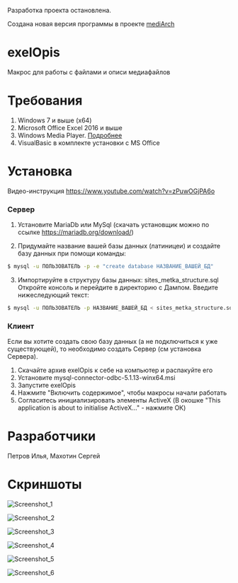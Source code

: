 Разработка проекта остановлена. 

Создана новая версия программы в проекте [mediArch](https://github.com/IlyaPetrovM/mediArch)

# exelOpis
Макрос для работы с файлами и описи медиафайлов

# Требования
1. Windows 7 и выше (x64)
2. Microsoft Office Excel 2016 и выше
3. Windows Media Player. [Подробнее](https://support.microsoft.com/ru-ru/windows/%D0%BA%D0%B0%D0%BA-%D1%81%D0%BA%D0%B0%D1%87%D0%B0%D1%82%D1%8C-%D0%BF%D1%80%D0%BE%D0%B8%D0%B3%D1%80%D1%8B%D0%B2%D0%B0%D1%82%D0%B5%D0%BB%D1%8C-windows-media-81718e0d-cfce-25b1-aee3-94596b658287)
4.  VisualBasic в комплекте установки с MS Office

# Установка
Видео-инструкция
https://www.youtube.com/watch?v=zPuwOGjPA6o
### Сервер 
1. Установите MariaDb или MySql (скачать установщик можно по ссылке https://mariadb.org/download/)

2. Придумайте название вашей базы данных (латиницеи) и создайте базу данных при помощи команды:

```sh
$ mysql -u ПОЛЬЗОВАТЕЛЬ -p -e "create database НАЗВАНИЕ_ВАШЕЙ_БД" 
```

3. Импортируйте в структуру базы данных: sites_metka_structure.sql
Откройте консоль и перейдите в директорию с Дампом. 
Введите нижеследующий текст:

```sh
$ mysql -u ПОЛЬЗОВАТЕЛЬ -p НАЗВАНИЕ_ВАШЕЙ_БД < sites_metka_structure.sql 
```


### Клиент 
Если вы хотите создать свою базу данных (а не подключиться к уже существующей), то необходимо создать Cервер (см установка Сервера).
1. Скачайте архив exelOpis к себе на компьютер и распакуйте его
2. Установите mysql-connector-odbc-5.1.13-winx64.msi
3. Запустите exelOpis 
4. Нажмите "Включить содержимое", чтобы макросы начали работать
5. Согласитесь инициализировать элементы ActiveX (В окошке "This application is about to initialise ActiveX..."  - нажмите ОК)


# Разработчики
Петров Илья,
Махотин Сергей 


# Скриншоты
![Screenshot_1](https://user-images.githubusercontent.com/6277090/181240791-ab1b426b-6c85-4f2f-9494-dcaa615dcb08.jpg)

![Screenshot_2](https://user-images.githubusercontent.com/6277090/181240872-26883a12-cee1-46d2-95f4-ebb4c3cbe6d3.jpg)

![Screenshot_3](https://user-images.githubusercontent.com/6277090/181240885-bda33550-d6b1-4a65-a188-dcea0d0c67d8.jpg)

![Screenshot_4](https://user-images.githubusercontent.com/6277090/181240906-a0246971-f9aa-4a82-aa8a-21e3ff978296.jpg)

![Screenshot_5](https://user-images.githubusercontent.com/6277090/181240914-c71105a5-de90-40a1-9518-dccee4a18c7d.jpg)

![Screenshot_6](https://user-images.githubusercontent.com/6277090/181240932-dc77586c-0b13-4fe6-be4a-8d173fcc510f.jpg)
